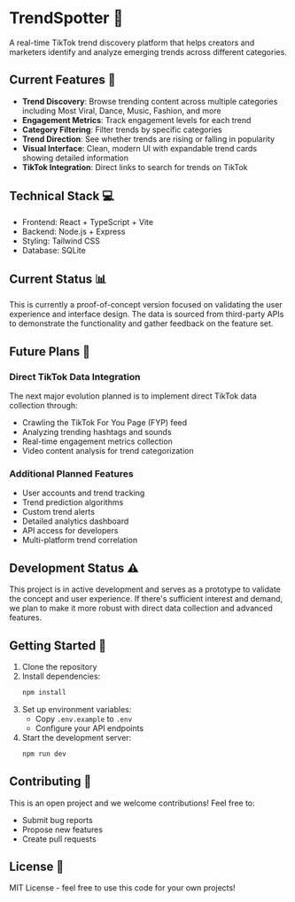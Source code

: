 # TrendSpotter 🎯

A real-time TikTok trend discovery platform that helps creators and marketers identify and analyze emerging trends across different categories.

## Current Features 🚀

- **Trend Discovery**: Browse trending content across multiple categories including Most Viral, Dance, Music, Fashion, and more
- **Engagement Metrics**: Track engagement levels for each trend
- **Category Filtering**: Filter trends by specific categories
- **Trend Direction**: See whether trends are rising or falling in popularity
- **Visual Interface**: Clean, modern UI with expandable trend cards showing detailed information
- **TikTok Integration**: Direct links to search for trends on TikTok

## Technical Stack 💻

- Frontend: React + TypeScript + Vite
- Backend: Node.js + Express
- Styling: Tailwind CSS
- Database: SQLite

## Current Status 📊

This is currently a proof-of-concept version focused on validating the user experience and interface design. The data is sourced from third-party APIs to demonstrate the functionality and gather feedback on the feature set.

## Future Plans 🔮

### Direct TikTok Data Integration
The next major evolution planned is to implement direct TikTok data collection through:
- Crawling the TikTok For You Page (FYP) feed
- Analyzing trending hashtags and sounds
- Real-time engagement metrics collection
- Video content analysis for trend categorization

### Additional Planned Features
- User accounts and trend tracking
- Trend prediction algorithms
- Custom trend alerts
- Detailed analytics dashboard
- API access for developers
- Multi-platform trend correlation

## Development Status ⚠️

This project is in active development and serves as a prototype to validate the concept and user experience. If there's sufficient interest and demand, we plan to make it more robust with direct data collection and advanced features.

## Getting Started 🏁

1. Clone the repository
2. Install dependencies:
   ```bash
   npm install
   ```
3. Set up environment variables:
   - Copy `.env.example` to `.env`
   - Configure your API endpoints
4. Start the development server:
   ```bash
   npm run dev
   ```

## Contributing 🤝

This is an open project and we welcome contributions! Feel free to:
- Submit bug reports
- Propose new features
- Create pull requests

## License 📄

MIT License - feel free to use this code for your own projects! 